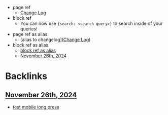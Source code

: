 - page ref
    - [Change Log](<Change Log.md>)
- block ref
    - You can now use `{search: <search query>}` to search inside of your queries!
- page ref as alias
    - [alias to changelog]([Change Log](<Change Log.md>))
- block ref as alias
    - [block ref as alias](((fXDeJfixl)))
    - [November 26th, 2024](<November 26th, 2024.md>)

# Backlinks
## [November 26th, 2024](<November 26th, 2024.md>)
- [test mobile long press](<test mobile long press.md>)

